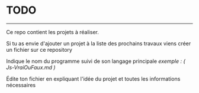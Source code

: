 # TODO
<hr>

<p> Ce repo contient les projets à réaliser.</p>

<p> Si tu as envie d'ajouter un projet à la liste des prochains travaux viens créer un fichier sur ce repository </p>

<p> Indique le nom du programme suivi de son langage principale <em> exemple : ( Js-VraiOuFaux.md ) </em></p>

<p> Édite ton fichier en expliquant l'idée du projet et toutes les informations nécessaires </p>
